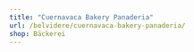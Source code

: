 ```yaml
---
title: "Cuernavaca Bakery Panaderia"
url: /belvidere/cuernavaca-bakery-panaderia/
shop: Bäckerei
---
```

